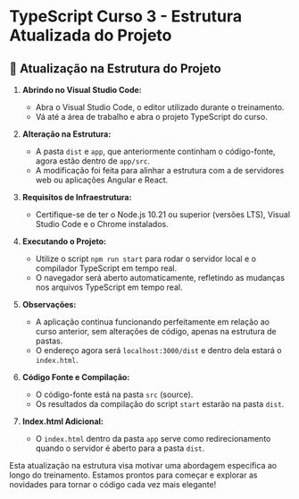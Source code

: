 # TypeScript Curso 3 - Estrutura Atualizada do Projeto

## 🔄 Atualização na Estrutura do Projeto

1. **Abrindo no Visual Studio Code:**
   - Abra o Visual Studio Code, o editor utilizado durante o treinamento.
   - Vá até a área de trabalho e abra o projeto TypeScript do curso.

2. **Alteração na Estrutura:**
   - A pasta `dist` e `app`, que anteriormente continham o código-fonte, agora estão dentro de `app/src`.
   - A modificação foi feita para alinhar a estrutura com a de servidores web ou aplicações Angular e React.

3. **Requisitos de Infraestrutura:**
   - Certifique-se de ter o Node.js 10.21 ou superior (versões LTS), Visual Studio Code e o Chrome instalados.

4. **Executando o Projeto:**
   - Utilize o script `npm run start` para rodar o servidor local e o compilador TypeScript em tempo real.
   - O navegador será aberto automaticamente, refletindo as mudanças nos arquivos TypeScript em tempo real.

5. **Observações:**
   - A aplicação continua funcionando perfeitamente em relação ao curso anterior, sem alterações de código, apenas na estrutura de pastas.
   - O endereço agora será `localhost:3000/dist` e dentro dela estará o `index.html`.

6. **Código Fonte e Compilação:**
   - O código-fonte está na pasta `src` (source).
   - Os resultados da compilação do script `start` estarão na pasta `dist`.

7. **Index.html Adicional:**
   - O `index.html` dentro da pasta `app` serve como redirecionamento quando o servidor é aberto para a pasta `dist`.

Esta atualização na estrutura visa motivar uma abordagem específica ao longo do treinamento. Estamos prontos para começar e explorar as novidades para tornar o código cada vez mais elegante!
